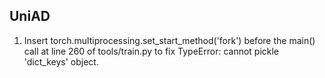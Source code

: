 ## UniAD
1. Insert torch.multiprocessing.set_start_method('fork') before the main() call at line 260 of tools/train.py to fix TypeError: cannot pickle 'dict_keys' object.
